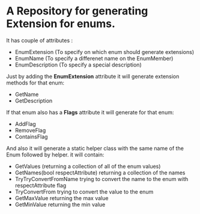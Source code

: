 # A Repository for generating Extension for enums. 

It has couple of attributes :
- EnumExtension (To specify on which enum should generate extensions)
- EnumName (To specify a differenet name on the EnumMember)
- EnumDescription (To specify a special description)

Just by adding the **EnumExtension** attribute it will generate extension methods for that enum:
- GetName
- GetDescription

If that enum also has a **Flags** attribute it will generate for that enum:
- AddFlag
- RemoveFlag
- ContainsFlag

And also it will generate a static helper class with the same name of the Enum followed by helper.
it will contain:
- GetValues (returning a collection of all of the enum values)
- GetNames(bool respectAttribute)  returning a collection of the names
- TryTryConvertFromName trying to convert the name to the enum with respectAttribute flag
- TryConvertFrom  trying to convert the value to the enum
- GetMaxValue returning the max value
- GetMinValue returning the min value
